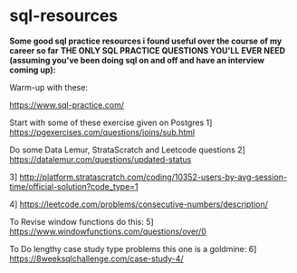 # sql-resources
**Some good sql practice resources i found useful over the course of my career so far**
**THE ONLY SQL PRACTICE QUESTIONS YOU'LL EVER NEED (assuming you've been doing sql on and off and have an interview coming up):**

Warm-up with these: 

https://www.sql-practice.com/

Start with some of these exercise given on Postgres
1] https://pgexercises.com/questions/joins/sub.html

Do some Data Lemur, StrataScratch and Leetcode questions
2] https://datalemur.com/questions/updated-status

3] http://platform.stratascratch.com/coding/10352-users-by-avg-session-time/official-solution?code_type=1

4] https://leetcode.com/problems/consecutive-numbers/description/

To Revise window functions do this:
5] https://www.windowfunctions.com/questions/over/0

To Do lengthy case study type problems this one is a goldmine:
6] https://8weeksqlchallenge.com/case-study-4/
